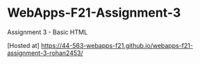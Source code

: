 # WebApps-F21-Assignment-3
Assignment 3 - Basic HTML


[Hosted at] https://44-563-webapps-f21.github.io/webapps-f21-assignment-3-rohan2453/
